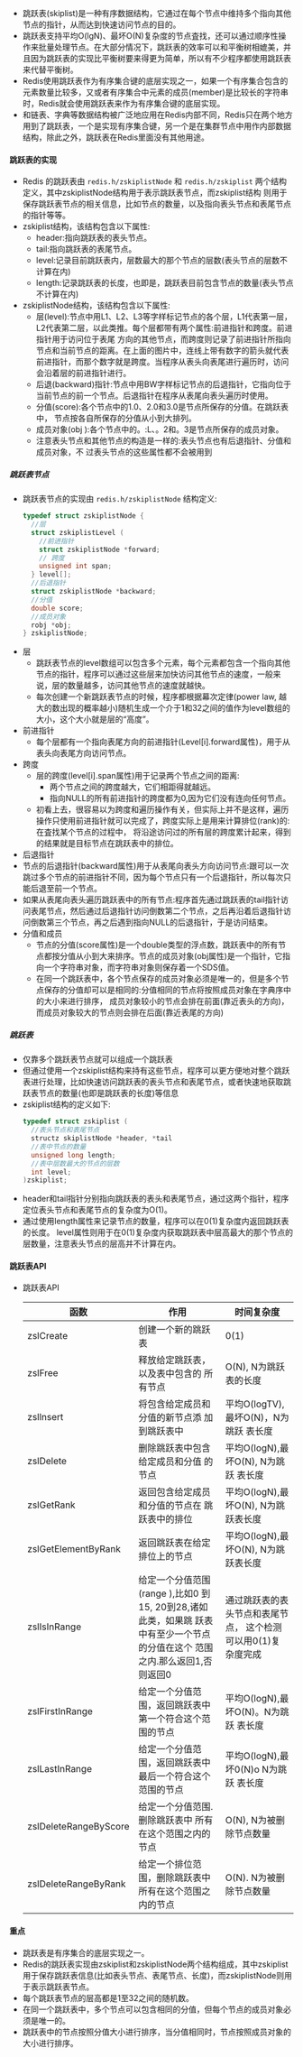 * 跳跃表(skiplist)是一种有序数据结构，它通过在每个节点中维持多个指向其他节点的指针，从而达到快速访问节点的目的。
* 跳跃表支持平均O(lgN)、最坏O(N)复杂度的节点査找，还可以通过顺序性操作来批量处理节点。在大部分情况下，跳跃表的效率可以和平衡树相媲美，并且因为跳跃表的实现比平衡树要来得更为简单，所以有不少程序都使用跳跃表来代替平衡树。
* Redis使用跳跃表作为有序集合键的底层实现之一，如果一个有序集合包含的元素数量比较多，又或者有序集合中元素的成员(member)是比较长的字符串时，Redis就会使用跳跃表来作为有序集合键的底层实现。
* 和链表、字典等数据结构被广泛地应用在Redis内部不同，Redis只在两个地方用到了跳跃表，一个是实现有序集合键，另一个是在集群节点中用作内部数据结构，除此之外，跳跃表在Redis里面没有其他用途。

#### 跳跃表的实现
* Redis 的跳跃表由 `redis.h/zskiplistNode` 和 `redis.h/zskiplist` 两个结构定义，其中zskiplistNode结构用于表示跳跃表节点，而zskiplist结构
则用于保存跳跃表节点的相关信息，比如节点的数量，以及指向表头节点和表尾节点的指针等等。
* zskiplist结构，该结构包含以下属性:
  * header:指向跳跃表的表头节点。
  * tail:指向跳跃表的表尾节点。
  * level:记录目前跳跃表内，层数最大的那个节点的层数(表头节点的层数不计算在内)
  * length:记录跳跃表的长度，也即是，跳跃表目前包含节点的数量(表头节点不计算在内)
* zskiplistNode结构，该结构包含以下属性:
  * 层(level):节点中用L1、L2、L3等字样标记节点的各个层，L1代表第一层，L2代表第二层，以此类推。每个层都带有两个属性:前进指针和跨度。前进指针用于访问位于表尾
  方向的其他节点，而跨度则记录了前进指针所指向节点和当前节点的距离。在上面的图片中，连线上带有数字的箭头就代表前进指针，而那个数字就是跨度。当程序从表头向表尾进行遍历时，访问会沿着层的前进指针进行。
  * 后退(backward)指针:节点中用BW字样标记节点的后退指针，它指向位于当前节点的前一个节点。后退指针在程序从表尾向表头遍历时使用。
  * 分值(score):各个节点中的1.0、2.0和3.0是节点所保存的分值。在跳跃表中， 节点按各自所保存的分值从小到大排列。
  * 成员对象(obj ):各个节点中的。:L、。2和。3是节点所保存的成员对象。
  * 注意表头节点和其他节点的构造是一样的:表头节点也有后退指针、分值和成员对象，不 过表头节点的这些属性都不会被用到

##### 跳跃表节点
* 跳跃表节点的实现由 `redis.h/zskiplistNode` 结构定义:
  ```c
  typedef struct zskiplistNode {
    //层
    struct zskiplistLevel (
      //前进指针
      struct zskiplistNode *forward;
      // 跨度
      unsigned int span;
    } level[];
    //后退指针
    struct zskiplistNode *backward;
    //分值
    double score;
    //成员对象
    robj *obj;
  } zskiplistNode;
  ```
* 层
  * 跳跃表节点的level数组可以包含多个元素，每个元素都包含一个指向其他节点的指针，程序可以通过这些层来加快访问其他节点的速度，一般来说，层的数量越多，访问其他节点的速度就越快。
  * 每次创建一个新跳跃表节点的时候，程序都根据幕次定律(power law, 越大的数出现的概率越小)随机生成一个介于1和32之间的值作为level数组的大小，这个大小就是层的“高度”。
* 前进指针
  * 每个层都有一个指向表尾方向的前进指针(Level[i].forward属性)，用于从表头向表尾方向访问节点。
* 跨度
  * 层的跨度(level[i].span属性)用于记录两个节点之间的距离:
    * 两个节点之间的跨度越大，它们相距得就越远。
    * 指向NULL的所有前进指针的跨度都为0,因为它们没有连向任何节点。
  * 初看上去，很容易以为跨度和遍历操作有关，但实际上并不是这样，遍历操作只使用前进指针就可以完成了，跨度实际上是用来计算排位(rank)的:在査找某个节点的过程中， 
  将沿途访问过的所有层的跨度累计起来，得到的结果就是目标节点在跳跃表中的排位。
*  后退指针
  * 节点的后退指针(backward属性)用于从表尾向表头方向访问节点:跟可以一次跳过多个节点的前进指针不同，因为每个节点只有一个后退指针，所以每次只能后退至前一个节点。
  * 如果从表尾向表头遍历跳跃表中的所有节点:程序首先通过跳跃表的tail指针访问表尾节点，然后通过后退指针访问倒数第二个节点，之后再沿着后退指针访问倒数第三个节点，再之后遇到指向NULL的后退指针，于是访问结束。
* 分值和成员
  * 节点的分值(score属性)是一个double类型的浮点数，跳跃表中的所有节点都按分值从小到大来排序。节点的成员对象(obj属性)是一个指针，它指向一个字符串对象，而字符串对象则保存着一个SDS值。
  * 在同一个跳跃表中，各个节点保存的成员对象必须是唯一的，但是多个节点保存的分值却可以是相同的:分值相同的节点将按照成员对象在字典序中的大小来进行排序，
  成员对象较小的节点会排在前面(靠近表头的方向)，而成员对象较大的节点则会排在后面(靠近表尾的方向)

##### 跳跃表
* 仅靠多个跳跃表节点就可以组成一个跳跃表
* 但通过使用一个zskiplist结构来持有这些节点，程序可以更方便地对整个跳跃表进行处理，比如快速访问跳跃表的表头节点和表尾节点，或者快速地获取跳跃表节点的数量(也即是跳跃表的长度)等信息
* zskiplist结构的定义如下:
  ```c
  typedef struct zskiplist (
    //表头节点和表尾节点
    structz skiplistNode *header, *tail
  	//表中节点的数量 
  	unsigned long length;
    //表中层数最大的节点的层数 
    int level;
  )zskiplist;
  ```
* header和tail指针分别指向跳跃表的表头和表尾节点，通过这两个指针，程序定位表头节点和表尾节点的复杂度为O(1)。
* 通过使用length属性来记录节点的数量，程序可以在0(1)复杂度内返回跳跃表的长度。 level属性则用于在0(1)复杂度内获取跳跃表中层高最大的那个节点的层数量，注意表头节点的层高并不计算在内。

#### 跳跃表API
* 跳跃表API

  | 函数                  | 作用                                                         | 时间复杂度                                                   |
  | --------------------- | ------------------------------------------------------------ | ------------------------------------------------------------ |
  | zslCreate             | 创建一个新的跳跃表                                           | 0(1)                                                         |
  | zslFree               | 释放给定跳跃表，以及表中包含的 所有节点                      | O(N), N为跳跃表的长度                                        |
  | zsllnsert             | 将包含给定成员和分值的新节点添 加到跳跃表中                  | 平均O(logTV),最坏O(N)，N为跳跃 表长度                        |
  | zslDelete             | 删除跳跃表中包含给定成员和分值 的节点                        | 平均O(logN),最坏O(N), N为跳跃 表长度                         |
  | zslGetRank            | 返回包含给定成员和分值的节点在 跳跃表中的排位                | 平均O(logN),最坏O(N), N为跳跃表长度                          |
  | zslGetElementByRank   | 返回跳跃表在给定排位上的节点                                 | 平均O(logN),最坏O(N),  N为跳跃表长度                         |
  | zslIsInRange          | 给定一个分值范围(range ),比如0 到15, 20到28,诸如此类，如果跳 跃表中有至少一个节点的分值在这个 范围之内.那么返回1,否则返回0 | 通过跳跃表的表头节点和表尾节点， 这个检测可以用0(1)复杂度完成 |
  | zslFirstInRange       | 给定一个分值范围，返回跳跃表中 第一个符合这个范围的节点      | 平均O(logN),最坏O(N)。N为跳跃 表长度                         |
  | zslLastInRange        | 给定一个分值范围，返回跳跃表中 最后一个符合这个范围的节点    | 平均O(logN),最坏0(N)o N为跳跃 表长度                         |
  | zslDeleteRangeByScore | 给定一个分值范围.删除跳跃表中 所有在这个范围之内的节点       | O(N), N为被删除节点数量                                      |
  | zslDeleteRangeByRank  | 给定一个排位范围，删除跳跃表中 所有在这个范围之内的节点      | O(N). N为被删除节点数量                                      |

#### 重点
* 跳跃表是有序集合的底层实现之一。
* Redis的跳跃表实现由zskiplist和zskiplistNode两个结构组成，其中zskiplist用于保存跳跃表信息(比如表头节点、表尾节点、长度)，而zskiplistNode则用于表示跳跃表节点。
* 每个跳跃表节点的层高都是1至32之间的随机数。
* 在同一个跳跃表中，多个节点可以包含相同的分值，但每个节点的成员对象必须是唯一的。
* 跳跃表中的节点按照分值大小进行排序，当分值相同时，节点按照成员对象的大小进行排序。